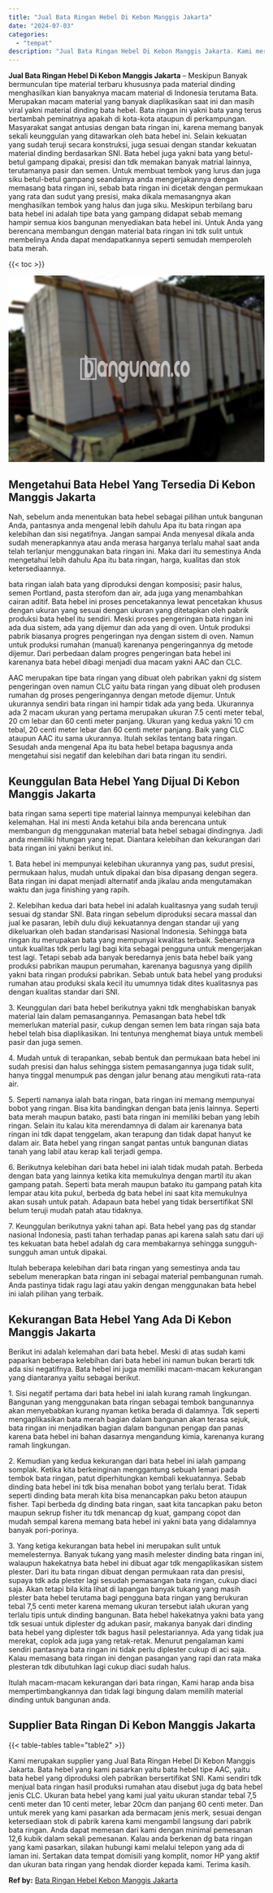 ```yaml
---
title: "Jual Bata Ringan Hebel Di Kebon Manggis Jakarta"
date: "2024-07-03"
categories: 
  - "tempat"
description: "Jual Bata Ringan Hebel Di Kebon Manggis Jakarta. Kami merupakan supplier yang Jual Bata Ringan Hebel Di Kebon Manggis Jakarta. Bata hebel yang kami pasarkan..."
---
```


**Jual Bata Ringan Hebel Di Kebon Manggis Jakarta** – Meskipun Banyak bermunculan tipe material terbaru khususnya pada material dinding menghasilkan kian banyaknya macam material di Indonesia terutama Bata. Merupakan macam material yang banyak diaplikasikan saat ini dan masih viral yakni material dinding bata hebel. Bata ringan ini yakni bata yang terus bertambah peminatnya apakah di kota-kota ataupun di perkampungan. Masyarakat sangat antusias dengan bata ringan ini, karena memang banyak sekali keunggulan yang ditawarkan oleh bata hebel ini. Selain kekuatan yang sudah teruji secara konstruksi, juga sesuai dengan standar kekuatan material dinding berdasarkan SNI. Bata hebel juga yakni bata yang betul-betul gampang dipakai, presisi dan tdk memakan banyak matrial lainnya, terutamanya pasir dan semen. Untuk membuat tembok yang lurus dan juga siku betul-betul gampang seandainya anda mengerjakannya dengan memasang bata ringan ini, sebab bata ringan ini dicetak dengan permukaan yang rata dan sudut yang presisi, maka dikala memasangnya akan menghasilkan tembok yang halus dan juga siku. Meskipun terbilang baru bata hebel ini adalah tipe bata yang gampang didapat sebab memang hampir semua kios bangunan menyediakan bata hebel ini. Untuk Anda yang berencana membangun dengan material bata ringan ini tdk sulit untuk membelinya Anda dapat mendapatkannya seperti semudah memperoleh bata merah.

{{< toc >}}

![Jual Bata Ringan Hebel Di Kebon Manggis Jakarta](/images/jual-hebel-murah-16.png)

## Mengetahui Bata Hebel Yang Tersedia Di Kebon Manggis Jakarta

Nah, sebelum anda menentukan bata hebel sebagai pilihan untuk bangunan Anda, pantasnya anda mengenal lebih dahulu Apa itu bata ringan apa kelebihan dan sisi negatifnya. Jangan sampai Anda menyesal dikala anda sudah menerapkannya atau anda merasa harganya terlalu mahal saat anda telah terlanjur menggunakan bata ringan ini. Maka dari itu semestinya Anda mengetahui lebih dahulu Apa itu bata ringan, harga, kualitas dan stok ketersediaannya.

bata ringan ialah bata yang diproduksi dengan komposisi; pasir halus, semen Portland, pasta sterofom dan air, ada juga yang menambahkan cairan aditif. Bata hebel ini proses pencetakannya lewat pencetakan khusus dengan ukuran yang sesuai dengan ukuran yang ditetapkan oleh pabrik produksi bata hebel itu sendiri. Meski proses pengeringan bata ringan ini ada dua sistem, ada yang dijemur dan ada yang di oven. Untuk produksi pabrik biasanya progres pengeringan nya dengan sistem di oven. Namun untuk produksi rumahan (manual) karenanya pengeringannya dg metode dijemur. Dari perbedaan dalam progres pengeringan bata hebel ini karenanya bata hebel dibagi menjadi dua macam yakni AAC dan CLC.

AAC merupakan tipe bata ringan yang dibuat oleh pabrikan yakni dg sistem pengeringan oven namun CLC yaitu bata ringan yang dibuat oleh produsen rumahan dg proses pengeringannya dengan metode dijemur. Untuk ukurannya sendiri bata ringan ini hampir tidak ada yang beda. Ukurannya ada 2 macam ukuran yang pertama merupakan ukuran 7.5 centi meter tebal, 20 cm lebar dan 60 centi meter panjang. Ukuran yang kedua yakni 10 cm tebal, 20 centi meter lebar dan 60 centi meter panjang. Baik yang CLC ataupun AAC itu sama ukurannya. Itulah sekilas tentang bata ringan. Sesudah anda mengenal Apa itu bata hebel betapa bagusnya anda mengetahui sisi negatif dan kelebihan dari bata ringan itu sendiri.

## Keunggulan Bata Hebel Yang Dijual Di Kebon Manggis Jakarta

bata ringan sama seperti tipe material lainnya mempunyai kelebihan dan kelemahan. Hal ini mesti Anda ketahui bila anda berencana untuk membangun dg menggunakan material bata hebel sebagai dindingnya. Jadi anda memiliki hitungan yang tepat. Diantara kelebihan dan kekurangan dari bata ringan ini yakni berikut ini.

1\. Bata hebel ini mempunyai kelebihan ukurannya yang pas, sudut presisi, permukaan halus, mudah untuk dipakai dan bisa dipasang dengan segera. Bata ringan ini dapat menjadi alternatif anda jikalau anda mengutamakan waktu dan juga finishing yang rapih.

2\. Kelebihan kedua dari bata hebel ini adalah kualitasnya yang sudah teruji sesuai dg standar SNI. Bata ringan sebelum diproduksi secara massal dan jual ke pasaran, lebih dulu diuji kekuatannya dengan standar uji yang dikeluarkan oleh badan standarisasi Nasional Indonesia. Sehingga bata ringan itu merupakan bata yang mempunyai kwalitas terbaik. Sebenarnya untuk kualitas tdk perlu lagi bagi kita sebagai pengguna untuk mengerjakan test lagi. Tetapi sebab ada banyak beredarnya jenis bata hebel baik yang produksi pabrikan maupun perumahan, karenanya bagusnya yang dipilih yakni bata ringan produksi pabrikan. Sebab untuk bata hebel yang produksi rumahan atau produksi skala kecil itu umumnya tidak dites kualitasnya pas dengan kualitas standar dari SNI.

3\. Keunggulan dari bata hebel berikutnya yakni tdk menghabiskan banyak material lain dalam pemasangannya. Pemasangan bata hebel tdk memerlukan material pasir, cukup dengan semen lem bata ringan saja bata hebel telah bisa diaplikasikan. Ini tentunya menghemat biaya untuk membeli pasir dan juga semen.

4\. Mudah untuk di terapankan, sebab bentuk dan permukaan bata hebel ini sudah presisi dan halus sehingga sistem pemasangannya juga tidak sulit, hanya tinggal menumpuk pas dengan jalur benang atau mengikuti rata-rata air.

5\. Seperti namanya ialah bata ringan, bata ringan ini memang mempunyai bobot yang ringan. Bisa kita bandingkan dengan bata jenis lainnya. Seperti bata merah maupun batako, pasti bata ringan ini memiliki beban yang lebih ringan. Selain itu kalau kita merendamnya di dalam air karenanya bata ringan ini tdk dapat tenggelam, akan terapung dan tidak dapat hanyut ke dalam air. Bata hebel yang ringan sangat pantas untuk bangunan diatas tanah yang labil atau kerap kali terjadi gempa.

6\. Berikutnya kelebihan dari bata hebel ini ialah tidak mudah patah. Berbeda dengan bata yang lainnya ketika kita memukulnya dengan martil itu akan gampang patah. Seperti bata merah maupun batako itu gampang patah kita lempar atau kita pukul, berbeda dg bata hebel ini saat kita memukulnya akan susah untuk patah. Adapaun bata hebel yang tidak bersertifikat SNI belum teruji mudah patah atau tidaknya.

7\. Keunggulan berikutnya yakni tahan api. Bata hebel yang pas dg standar nasional Indonesia, pasti tahan terhadap panas api karena salah satu dari uji tes kekuatan bata hebel adalah dg cara membakarnya sehingga sungguh-sungguh aman untuk dipakai.

Itulah beberapa kelebihan dari bata ringan yang semestinya anda tau sebelum menerapkan bata ringan ini sebagai material pembangunan rumah. Anda pastinya tidak ragu lagi atau yakin dengan menggunakan bata hebel ini ialah pilihan yang terbaik.

## Kekurangan Bata Hebel Yang Ada Di Kebon Manggis Jakarta

Berikut ini adalah kelemahan dari bata hebel. Meski di atas sudah kami paparkan beberapa kelebihan dari bata hebel ini namun bukan berarti tdk ada sisi negatifnya. Bata hebel ini juga memiliki macam-macam kekurangan yang diantaranya yaitu sebagai berikut.

1\. Sisi negatif pertama dari bata hebel ini ialah kurang ramah lingkungan. Bangunan yang menggunakan bata ringan sebagai tembok bangunannya akan menyebabkan kurang nyaman ketika berada di dalamnya. Tdk seperti mengaplikasikan bata merah bagian dalam bangunan akan terasa sejuk, bata ringan ini menjadikan bagian dalam bangunan pengap dan panas karena bata hebel ini bahan dasarnya mengandung kimia, karenanya kurang ramah lingkungan.

2\. Kemudian yang kedua kekurangan dari bata hebel ini ialah gampang somplak. Ketika kita berkeinginan menggantung sebuah lemari pada tembok bata ringan, patut diperhitungkan kembali kekuatannya. Sebab dinding bata hebel ini tdk bisa menahan bobot yang terlalu berat. Tidak seperti dinding bata merah kita bisa menancapkan paku beton ataupun fisher. Tapi berbeda dg dinding bata ringan, saat kita tancapkan paku beton maupun sekrup fisher itu tdk menancap dg kuat, gampang copot dan mudah sempal karena memang bata hebel ini yakni bata yang didalamnya banyak pori-porinya.

3\. Yang ketiga kekurangan bata hebel ini merupakan sulit untuk memelesternya. Banyak tukang yang masih melester dinding bata ringan ini, walaupun hakekatnya bata hebel ini dibuat agar tdk mengaplikasikan sistem plester. Dari itu bata ringan dibuat dengan permukaan rata dan presisi, supaya tdk ada plester lagi sesudah pemasangan bata ringan, cukup diaci saja. Akan tetapi bila kita lihat di lapangan banyak tukang yang masih plester bata hebel terutama bagi pengguna bata ringan yang berukuran tebal 7,5 centi meter karena memang ukuran tersebut ialah ukuran yang terlalu tipis untuk dinding bangunan. Bata hebel hakekatnya yakni bata yang tdk sesuai untuk diplester dg adukan pasir, makanya banyak dari dinding bata hebel yang diplester tdk bagus hasil pelestariannya. Ada yang tidak jua merekat, coplok ada juga yang retak-retak. Menurut pengalaman kami sendiri pantasnya bata ringan ini tidak perlu diplester cukup di aci saja. Kalau memasang bata ringan ini dengan pasangan yang rapi dan rata maka plesteran tdk dibutuhkan lagi cukup diaci sudah halus.

Itulah macam-macam kekurangan dari bata ringan, Kami harap anda bisa mempertimbangkannya dan tidak lagi bingung dalam memilih material dinding untuk bangunan anda.

## Supplier Bata Ringan Di Kebon Manggis Jakarta

{{< table-tables table="table2" >}}

Kami merupakan supplier yang Jual Bata Ringan Hebel Di Kebon Manggis Jakarta. Bata hebel yang kami pasarkan yaitu bata hebel tipe AAC, yaitu bata hebel yang diproduksi oleh pabrikan bersertifikat SNI. Kami sendiri tdk menjual bata ringan hasil produksi rumahan atau disebut juga dg bata hebel jenis CLC. Ukuran bata hebel yang kami jual yaitu ukuran standar tebal 7,5 centi meter dan 10 centi meter, lebar 20cm dan panjang 60 centi meter. Dan untuk merek yang kami pasarkan ada bermacam jenis merk, sesuai dengan ketersediaan stok di pabrik karena kami mengambil langsung dari pabrik bata ringan. Anda dapat memesan dari kami dengan minimal pemesanan 12,6 kubik dalam sekali pemesanan. Kalau anda berkenan dg bata ringan yang kami pasarkan, silakan hubungi kami melalui telepon yang ada di laman ini. Sertakan data tempat domisili yang komplit, nomor HP yang aktif dan ukuran bata ringan yang hendak diorder kepada kami. Terima kasih.

**Ref by:** [Bata Ringan Hebel Kebon Manggis Jakarta](https://id.wikipedia.org/wiki/Bata)
